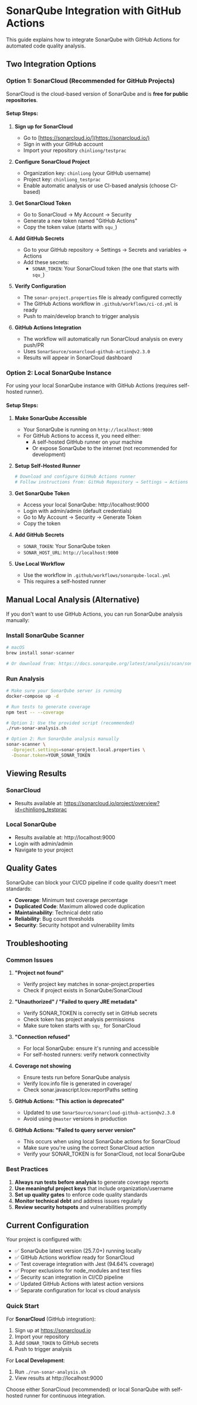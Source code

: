 # SonarQube Integration with GitHub Actions

This guide explains how to integrate SonarQube with GitHub Actions for automated code quality analysis.

## Two Integration Options

### Option 1: SonarCloud (Recommended for GitHub Projects)

SonarCloud is the cloud-based version of SonarQube and is **free for public repositories**.

#### Setup Steps:

1. **Sign up for SonarCloud**

   - Go to [https://sonarcloud.io/](https://sonarcloud.io/)
   - Sign in with your GitHub account
   - Import your repository `chinliong/testprac`

2. **Configure SonarCloud Project**

   - Organization key: `chinliong` (your GitHub username)
   - Project key: `chinliong_testprac`
   - Enable automatic analysis or use CI-based analysis (choose CI-based)

3. **Get SonarCloud Token**

   - Go to SonarCloud → My Account → Security
   - Generate a new token named "GitHub Actions"
   - Copy the token value (starts with `squ_`)

4. **Add GitHub Secrets**

   - Go to your GitHub repository → Settings → Secrets and variables → Actions
   - Add these secrets:
     - `SONAR_TOKEN`: Your SonarCloud token (the one that starts with `squ_`)

5. **Verify Configuration**

   - The `sonar-project.properties` file is already configured correctly
   - The GitHub Actions workflow in `.github/workflows/ci-cd.yml` is ready
   - Push to main/develop branch to trigger analysis

6. **GitHub Actions Integration**
   - The workflow will automatically run SonarCloud analysis on every push/PR
   - Uses `SonarSource/sonarcloud-github-action@v2.3.0`
   - Results will appear in SonarCloud dashboard

### Option 2: Local SonarQube Instance

For using your local SonarQube instance with GitHub Actions (requires self-hosted runner).

#### Setup Steps:

1. **Make SonarQube Accessible**

   - Your SonarQube is running on `http://localhost:9000`
   - For GitHub Actions to access it, you need either:
     - A self-hosted GitHub runner on your machine
     - Or expose SonarQube to the internet (not recommended for development)

2. **Setup Self-Hosted Runner**

   ```bash
   # Download and configure GitHub Actions runner
   # Follow instructions from: GitHub Repository → Settings → Actions → Runners → New self-hosted runner
   ```

3. **Get SonarQube Token**

   - Access your local SonarQube: http://localhost:9000
   - Login with admin/admin (default credentials)
   - Go to My Account → Security → Generate Token
   - Copy the token

4. **Add GitHub Secrets**

   - `SONAR_TOKEN`: Your SonarQube token
   - `SONAR_HOST_URL`: `http://localhost:9000`

5. **Use Local Workflow**
   - Use the workflow in `.github/workflows/sonarqube-local.yml`
   - This requires a self-hosted runner

## Manual Local Analysis (Alternative)

If you don't want to use GitHub Actions, you can run SonarQube analysis manually:

### Install SonarQube Scanner

```bash
# macOS
brew install sonar-scanner

# Or download from: https://docs.sonarqube.org/latest/analysis/scan/sonarscanner/
```

### Run Analysis

```bash
# Make sure your SonarQube server is running
docker-compose up -d

# Run tests to generate coverage
npm test -- --coverage

# Option 1: Use the provided script (recommended)
./run-sonar-analysis.sh

# Option 2: Run SonarQube analysis manually
sonar-scanner \
  -Dproject.settings=sonar-project.local.properties \
  -Dsonar.token=YOUR_SONAR_TOKEN
```

## Viewing Results

### SonarCloud

- Results available at: https://sonarcloud.io/project/overview?id=chinliong_testprac

### Local SonarQube

- Results available at: http://localhost:9000
- Login with admin/admin
- Navigate to your project

## Quality Gates

SonarQube can block your CI/CD pipeline if code quality doesn't meet standards:

- **Coverage**: Minimum test coverage percentage
- **Duplicated Code**: Maximum allowed code duplication
- **Maintainability**: Technical debt ratio
- **Reliability**: Bug count thresholds
- **Security**: Security hotspot and vulnerability limits

## Troubleshooting

### Common Issues

1. **"Project not found"**

   - Verify project key matches in sonar-project.properties
   - Check if project exists in SonarQube/SonarCloud

2. **"Unauthorized" / "Failed to query JRE metadata"**

   - Verify SONAR_TOKEN is correctly set in GitHub secrets
   - Check token has project analysis permissions
   - Make sure token starts with `squ_` for SonarCloud

3. **"Connection refused"**

   - For local SonarQube: ensure it's running and accessible
   - For self-hosted runners: verify network connectivity

4. **Coverage not showing**

   - Ensure tests run before SonarQube analysis
   - Verify lcov.info file is generated in coverage/
   - Check sonar.javascript.lcov.reportPaths setting

5. **GitHub Actions: "This action is deprecated"**

   - Updated to use `SonarSource/sonarcloud-github-action@v2.3.0`
   - Avoid using `@master` versions in production

6. **GitHub Actions: "Failed to query server version"**
   - This occurs when using local SonarQube actions for SonarCloud
   - Make sure you're using the correct SonarCloud action
   - Verify your SONAR_TOKEN is for SonarCloud, not local SonarQube

### Best Practices

1. **Always run tests before analysis** to generate coverage reports
2. **Use meaningful project keys** that include organization/username
3. **Set up quality gates** to enforce code quality standards
4. **Monitor technical debt** and address issues regularly
5. **Review security hotspots** and vulnerabilities promptly

## Current Configuration

Your project is configured with:

- ✅ SonarQube latest version (25.7.0+) running locally
- ✅ GitHub Actions workflow ready for SonarCloud
- ✅ Test coverage integration with Jest (94.64% coverage)
- ✅ Proper exclusions for node_modules and test files
- ✅ Security scan integration in CI/CD pipeline
- ✅ Updated GitHub Actions with latest action versions
- ✅ Separate configuration for local vs cloud analysis

### Quick Start

For **SonarCloud** (GitHub integration):

1. Sign up at https://sonarcloud.io
2. Import your repository
3. Add `SONAR_TOKEN` to GitHub secrets
4. Push to trigger analysis

For **Local Development**:

1. Run `./run-sonar-analysis.sh`
2. View results at http://localhost:9000

Choose either SonarCloud (recommended) or local SonarQube with self-hosted runner for continuous integration.
